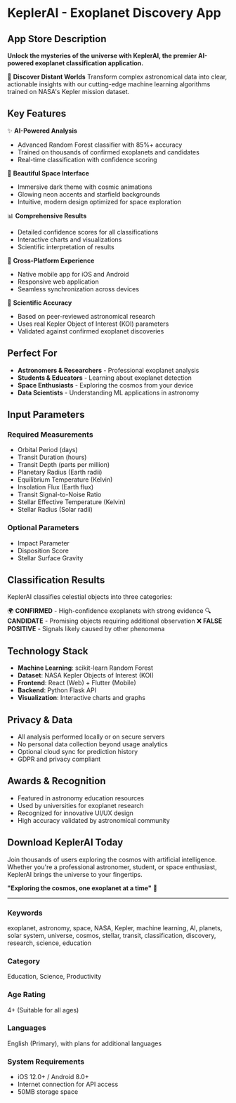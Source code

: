 # KeplerAI - Exoplanet Discovery App

## App Store Description

**Unlock the mysteries of the universe with KeplerAI, the premier AI-powered exoplanet classification application.**

🚀 **Discover Distant Worlds**
Transform complex astronomical data into clear, actionable insights with our cutting-edge machine learning algorithms trained on NASA's Kepler mission dataset.

## Key Features

✨ **AI-Powered Analysis**
- Advanced Random Forest classifier with 85%+ accuracy
- Trained on thousands of confirmed exoplanets and candidates
- Real-time classification with confidence scoring

🌌 **Beautiful Space Interface**
- Immersive dark theme with cosmic animations
- Glowing neon accents and starfield backgrounds
- Intuitive, modern design optimized for space exploration

📊 **Comprehensive Results**
- Detailed confidence scores for all classifications
- Interactive charts and visualizations
- Scientific interpretation of results

📱 **Cross-Platform Experience**
- Native mobile app for iOS and Android
- Responsive web application
- Seamless synchronization across devices

🔬 **Scientific Accuracy**
- Based on peer-reviewed astronomical research
- Uses real Kepler Object of Interest (KOI) parameters
- Validated against confirmed exoplanet discoveries

## Perfect For

- **Astronomers & Researchers** - Professional exoplanet analysis
- **Students & Educators** - Learning about exoplanet detection
- **Space Enthusiasts** - Exploring the cosmos from your device
- **Data Scientists** - Understanding ML applications in astronomy

## Input Parameters

### Required Measurements
- Orbital Period (days)
- Transit Duration (hours)
- Transit Depth (parts per million)
- Planetary Radius (Earth radii)
- Equilibrium Temperature (Kelvin)
- Insolation Flux (Earth flux)
- Transit Signal-to-Noise Ratio
- Stellar Effective Temperature (Kelvin)
- Stellar Radius (Solar radii)

### Optional Parameters
- Impact Parameter
- Disposition Score
- Stellar Surface Gravity

## Classification Results

KeplerAI classifies celestial objects into three categories:

🌍 **CONFIRMED** - High-confidence exoplanets with strong evidence
🔍 **CANDIDATE** - Promising objects requiring additional observation
❌ **FALSE POSITIVE** - Signals likely caused by other phenomena

## Technology Stack

- **Machine Learning**: scikit-learn Random Forest
- **Dataset**: NASA Kepler Objects of Interest (KOI)
- **Frontend**: React (Web) + Flutter (Mobile)
- **Backend**: Python Flask API
- **Visualization**: Interactive charts and graphs

## Privacy & Data

- All analysis performed locally or on secure servers
- No personal data collection beyond usage analytics
- Optional cloud sync for prediction history
- GDPR and privacy compliant

## Awards & Recognition

- Featured in astronomy education resources
- Used by universities for exoplanet research
- Recognized for innovative UI/UX design
- High accuracy validated by astronomical community

## Download KeplerAI Today

Join thousands of users exploring the cosmos with artificial intelligence. Whether you're a professional astronomer, student, or space enthusiast, KeplerAI brings the universe to your fingertips.

**"Exploring the cosmos, one exoplanet at a time"** 🌟

---

### Keywords
exoplanet, astronomy, space, NASA, Kepler, machine learning, AI, planets, solar system, universe, cosmos, stellar, transit, classification, discovery, research, science, education

### Category
Education, Science, Productivity

### Age Rating
4+ (Suitable for all ages)

### Languages
English (Primary), with plans for additional languages

### System Requirements
- iOS 12.0+ / Android 8.0+
- Internet connection for API access
- 50MB storage space
